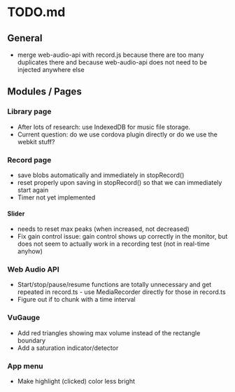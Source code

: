 # TODO.md

## General
* merge web-audio-api with record.js because there are too many duplicates
  there and because web-audio-api does not need to be injected anywhere else

## Modules / Pages

### Library page
* After lots of research: use IndexedDB for music file storage.
* Current question: do we use cordova plugin directly or do we use the webkit
  stuff?

### Record page
* save blobs automatically and immediately in stopRecord()
* reset properly upon saving in stopRecord() so that we can
  immediately start again
* Timer not yet implemented

#### Slider
* needs to reset max peaks (when increased, not decreased)
* Fix gain control issue: gain control shows up correctly in the
  monitor, but does not seem to actually work in a recording test (not
  in real-time anyhow)

### Web Audio API
* Start/stop/pause/resume functions are totally unnecessary and get repeated
  in record.ts - use MediaRecorder directly for those in record.ts
* Figure out if to chunk with a time interval

### VuGauge
* Add red triangles showing max volume instead of the rectangle boundary
* Add a saturation indicator/detector

### App menu
* Make highlight (clicked) color less bright
